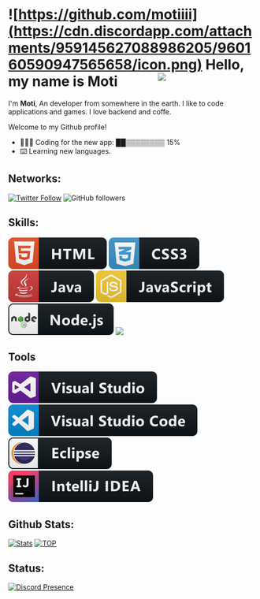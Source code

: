 # ![https://github.com/motiiii](https://cdn.discordapp.com/attachments/959145627088986205/960160590947565658/icon.png) Hello, my name is Moti <img align="right" src="https://media.istockphoto.com/vectors/vector-realistic-illustration-of-a-haunting-forest-with-grass-under-a-vector-id843935754?k=20&m=843935754&s=170667a&w=0&h=ZTGu1-C9C_eg1VHHkp0dmFrJYrfvKAeKnV0wpJuNCUk=" width="200" />

I'm **Moti**, An developer from somewhere in the earth. I like to code applications and games. I love backend and coffe.

Welcome to my Github profile!

- 🧑🏽‍💻 Coding for the new app: ██▒▒▒▒▒▒▒▒  15%
- ⌨️ Learning new languages.

## Networks:
[![Twitter Follow](https://img.shields.io/twitter/follow/mootii_?style=social)](https://twitter.com/mootii_)
![GitHub followers](https://img.shields.io/github/followers/motiiii?logo=Github&style=social)

## Skills: 
 <p align="left">
     <img src="https://github.com/MikeCodesDotNET/ColoredBadges/blob/master/svg/dev/languages/html.svg" />
     <img src="https://github.com/MikeCodesDotNET/ColoredBadges/blob/master/svg/dev/languages/css3.svg" />
      <img src="https://github.com/MikeCodesDotNET/ColoredBadges/blob/master/svg/dev/languages/java.svg" />
      <img src="https://github.com/MikeCodesDotNET/ColoredBadges/blob/master/svg/dev/languages/js.svg" />
      <img src="https://github.com/MikeCodesDotNET/ColoredBadges/blob/master/svg/dev/frameworks/nodejs.svg" />
      <img src="https://raw.githubusercontent.com/motiiii/motiiii/master/typescript.svg" />
   </p>

## Tools
   <p align="left">
      <img src="https://github.com/MikeCodesDotNET/ColoredBadges/blob/master/svg/dev/tools/visualstudio.svg" />
      <img src="https://github.com/MikeCodesDotNET/ColoredBadges/blob/master/svg/dev/tools/visualstudio_code.svg" />
      <img src="https://github.com/MikeCodesDotNET/ColoredBadges/blob/master/svg/dev/tools/eclipse.svg" />
      <img src="https://github.com/MikeCodesDotNET/ColoredBadges/blob/master/svg/dev/tools/jetbrains_intellij.svg" />
   </p>

## Github Stats: 
[![Stats](https://github-readme-stats.vercel.app/api?username=motiiii&count_private=true&include_all_commits=true&show_icons=truecount_private=true&layout=compact&theme=dark&hide_border=true&bg_color=1a1c1f&border_radius=10&custom_title=Estad%C3%ADsticas)](https://github.com/motiiii)
[![TOP](https://github-readme-stats.vercel.app/api/top-langs/?username=motiiii&langs_count=10&include_all_commits=true&show_icons=truecount_private=true&layout=compact&theme=dark&hide_border=true&bg_color=1a1c1f&border_radius=10&custom_title=Lenguajes%20m%C3%A1s%20usados)](https://github.com/motiiii)

## Status:
[![Discord Presence](https://lanyard.cnrad.dev/api/802519915851546645)](https://discord.com/users/802519915851546645)
   
   
   
   
   
